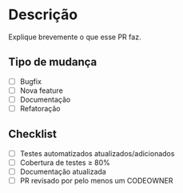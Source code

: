 # Descrição

Explique brevemente o que esse PR faz.

## Tipo de mudança

- [ ] Bugfix
- [ ] Nova feature
- [ ] Documentação
- [ ] Refatoração

## Checklist

- [ ] Testes automatizados atualizados/adicionados
- [ ] Cobertura de testes ≥ 80%
- [ ] Documentação atualizada
- [ ] PR revisado por pelo menos um CODEOWNER
